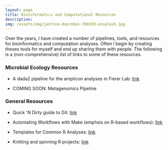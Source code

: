 ```yaml
---
layout: page
title: Bioinformatics and Computational Resources
description: 
img: /assets/img/jantine-doornbos-398339-unsplash.jpg
---
```

Over the years, I have created a number of pipelines, tools, and resources for bioinformatics and computation analyses. Often I begin by creating theses tools for myself and end up sharing them with people. The following is a (non-comprehensive) list of links to some of these resources. 

### Microbial Ecology Resources
* A dada2 pipeline for the amplicon analyses in Fierer Lab: [link](https://github.com/fiererlab/dada2_fiererlab)

* COMING SOON: Metagenomics Pipeline

### General Resources
* Quick 'N Dirty guide to Git: [link](https://github.com/hhollandmoritz/git_guide)

* Automating Workflows with Make (emphsis on R-based workflows): [link](https://github.com/hhollandmoritz/AutomatingWorkflowsWithMake)

* Templates for Common R Analyses: [link](https://github.com/hhollandmoritz/CommonRCode)

* Knitting and spinning R projects: [link](https://github.com/hhollandmoritz/Useful_templates)

